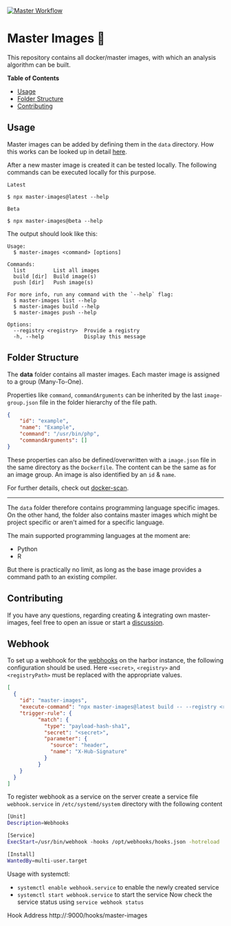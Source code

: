 [![Master Workflow](https://github.com/PrivateAim/master-images/workflows/main/badge.svg)](https://github.com/PrivateAim/master-images)

# Master Images 💽
This repository contains all docker/master images, with which an analysis algorithm can be built.

**Table of Contents**

- [Usage](#usage)
- [Folder Structure](#folder-structure)
- [Contributing](#contributing)

## Usage
Master images can be added by defining them in the `data` directory.
How this works can be looked up in detail [here](#folder-structure).

After a new master image is created it can be tested locally.
The following commands can be executed locally for this purpose.

`Latest`
```shell
$ npx master-images@latest --help
```

`Beta`
```shell
$ npx master-images@beta --help
```

The output should look like this:

```shell
Usage:
  $ master-images <command> [options]

Commands:
  list         List all images
  build [dir]  Build image(s)
  push [dir]   Push image(s)

For more info, run any command with the `--help` flag:
  $ master-images list --help
  $ master-images build --help
  $ master-images push --help

Options:
  --registry <registry>  Provide a registry
  -h, --help             Display this message
```

## Folder Structure

The **data** folder contains all master images.
Each master image is assigned to a group (Many-To-One).

Properties like `command`, `commandArguments` can be inherited by the last `image-group.json` file
in the folder hierarchy of the file path.

```json
{
    "id": "example",
    "name": "Example",
    "command": "/usr/bin/php",
    "commandArguments": []
}
```

These properties can also be defined/overwritten with a `image.json` file in the same directory as the `Dockerfile`.
The content can be the same as for an image group. An image is also identified by an `id` & `name`.

For further details, check out [docker-scan](https://github.com/tada5hi/docker-scan).

---

The `data` folder therefore contains programming language specific images.
On the other hand, the folder also contains master images which might be project specific or 
aren't aimed for a specific language.

The main supported programming languages at the moment are:
- Python
- R

But there is practically no limit, as long as the base image provides a command path to an existing compiler.

## Contributing
If you have any questions, regarding creating & integrating own master-images,
feel free to open an issue or start a [discussion](https://github.com/PrivateAim/master-images/discussions).


## Webhook

To set up a webhook for the [webhooks](https://github.com/adnanh/webhook) on the harbor instance, 
the following configuration should be used.
Here `<secret>`, `<registry>` and `<registryPath>` must be replaced with the appropriate values.

```json
[
  {
    "id": "master-images",
    "execute-command": "npx master-images@latest build -- --registry <registry> --registryPath <registryPath>",
    "trigger-rule": {
          "match": {
            "type": "payload-hash-sha1",
            "secret": "<secret>",
            "parameter": {
              "source": "header",
              "name": "X-Hub-Signature"
            }
          }
    }
  }
]
```

To register webhook as a service on the server create a service file `webhook.service` in
`/etc/systemd/system` directory with the following content

```bash
[Unit]
Description=Webhooks

[Service]
ExecStart=/usr/bin/webhook -hooks /opt/webhooks/hooks.json -hotreload

[Install]
WantedBy=multi-user.target
```

Usage with systemctl:
- `systemctl enable webhook.service` to enable the newly created service
- `systemctl start webhook.service` to start the service
Now check the service status using `service webhook status`

Hook Address http://<ip>:9000/hooks/master-images
